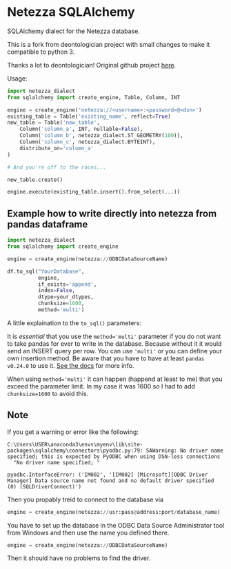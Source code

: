 Netezza SQLAlchemy
==================

SQLAlchemy dialect for the Netezza database.

This is a fork from deontologician project with small changes to make it compatible to python 3.

Thanks a lot to deontologician! Original github project [here](https://github.com/deontologician/netezza_sqlalchemy).

Usage:

```python
import netezza_dialect
from sqlalchemy import create_engine, Table, Column, INT

engine = create_engine('netezza://<username>:<password>@<dsn>')
existing_table = Table('existing_name', reflect=True)
new_table = Table('new_table',
    Column('column_a', INT, nullable=False),
    Column('column_b', netezza_dialect.ST_GEOMETRY(100)),
    Column('column_c', netezza_dialect.BYTEINT),
    distribute_on='column_a'
)

# And you're off to the races...

new_table.create()

engine.execute(existing_table.insert().from_select(...))
```

## Example how to write directly into netezza from pandas dataframe
```python
import netezza_dialect
from sqlalchemy import create_engine

engine = create_engine(netezza://ODBCDataSourceName)

df.to_sql("YourDatabase", 
          engine,  
          if_exists='append',
          index=False,
          dtype=your_dtypes,
          chunksize=1600,
          method='multi')
```

A little explaination to the `to_sql()` parameters:

It is *essential* that you use the `method='multi'` parameter if you do not want to take pandas for ever to write in the database. Because without it it would send an INSERT query per row. You can use `'multi'` or you can define your own insertion method. Be aware that you have to have at least `pandas v0.24.0` to use it. [See the docs](https://pandas.pydata.org/pandas-docs/stable/reference/api/pandas.DataFrame.to_sql.html?highlight=to_sql) for more info.

When using `method='multi'` it can happen (happend at least to me) that you exceed the parameter limit. In my case it was 1600 so I had to add `chunksize=1600` to avoid this.

## Note

If you get a warning or error like the following:

```shell script
C:\Users\USER\anaconda3\envs\myenv\lib\site-packages\sqlalchemy\connectors\pyodbc.py:79: SAWarning: No driver name specified; this is expected by PyODBC when using DSN-less connections
  "No driver name specified; "
```

```shell script
pyodbc.InterfaceError: ('IM002', '[IM002] [Microsoft][ODBC Driver Manager] Data source name not found and no default driver specified (0) (SQLDriverConnect)')
```

Then you propably treid to connect to the database via

```python
engine = create_engine(netezza://usr:pass@address:port/database_name)
```

You have to set up the database in the ODBC Data Source Administrator tool from Windows and then use the name you defined there.

```python
engine = create_engine(netezza://ODBCDataSourceName)
```

Then it should have no problems to find the driver.
